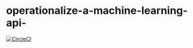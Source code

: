 # operationalize-a-machine-learning-api-
[![CircleCI](https://circleci.com/gh/ph4n666/operationalize-a-machine-learning-api-.svg?style=svg)](https://app.circleci.com/pipelines/github/ph4n666/operationalize-a-machine-learning-api-)
    
